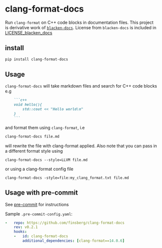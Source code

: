 clang-format-docs
=================

Run `clang-format` on C++ code blocks in documentation files.
This project is derivative work of [`blacken-docs`](https://github.com/adamchainz/blacken-docs). License from `blacken-docs` is included in [LICENSE_blacken_docs](LICENSE_blacken_docs)


## install

```bash
pip install clang-format-docs
```


## Usage

`clang-format-docs` will take markdown files and search for C++ code blocks e.g

```markdown
    ```c++
    void hello(){
        std::cout << "Hello world\n"
    }
    ```
```

and format them using `clang-format`, i.e
```bash
clang-format-docs file.md
```
will rewrite the file with clang-format applied. Also note that you can pass in a different format style using
```
clang-format-docs --style=LLVM file.md
```
or using a clang-format config file
```
clang-format-docs -style=file:my_clang_format.txt file.md
```


## Usage with pre-commit

See [pre-commit](https://pre-commit.com) for instructions

Sample `.pre-commit-config.yaml`:


```yaml
-   repo: https://github.com/finsberg/clang-format-docs
    rev: v0.2.1
    hooks:
    -   id: clang-format-docs
        additional_dependencies: [clang-format==14.0.6]
```
